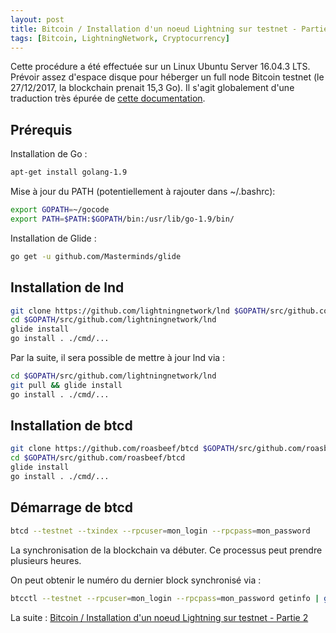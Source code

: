 ```yaml
---
layout: post
title: Bitcoin / Installation d'un noeud Lightning sur testnet - Partie 1
tags: [Bitcoin, LightningNetwork, Cryptocurrency]
---
```


Cette procédure a été effectuée sur un Linux Ubuntu Server 16.04.3 LTS. Prévoir assez d'espace disque pour héberger un full node Bitcoin testnet (le 27/12/2017, la blockchain prenait 15,3 Go).
Il s'agit globalement d'une traduction très épurée de [cette documentation](http://dev.lightning.community/guides/installation).

## Prérequis

Installation de Go :
```bash
apt-get install golang-1.9
```

Mise à jour du PATH (potentiellement à rajouter dans ~/.bashrc):
```bash
export GOPATH=~/gocode
export PATH=$PATH:$GOPATH/bin:/usr/lib/go-1.9/bin/
```

Installation de Glide :
```bash
go get -u github.com/Masterminds/glide
```

## Installation de lnd

```bash
git clone https://github.com/lightningnetwork/lnd $GOPATH/src/github.com/lightningnetwork/lnd
cd $GOPATH/src/github.com/lightningnetwork/lnd
glide install
go install . ./cmd/...
```

Par la suite, il sera possible de mettre à jour lnd via :

```bash
cd $GOPATH/src/github.com/lightningnetwork/lnd
git pull && glide install
go install . ./cmd/...
```

## Installation de btcd

```bash
git clone https://github.com/roasbeef/btcd $GOPATH/src/github.com/roasbeef/btcd
cd $GOPATH/src/github.com/roasbeef/btcd
glide install
go install . ./cmd/...
```

## Démarrage de btcd

```bash
btcd --testnet --txindex --rpcuser=mon_login --rpcpass=mon_password
```

La synchronisation de la blockchain va débuter. Ce processus peut prendre plusieurs heures.

On peut obtenir le numéro du dernier block synchronisé via :

```bash
btcctl --testnet --rpcuser=mon_login --rpcpass=mon_password getinfo | grep blocks
```

La suite : [Bitcoin / Installation d'un noeud Lightning sur testnet - Partie 2](/Bitcoin-installation-noeud-lightning-partie-2/)
